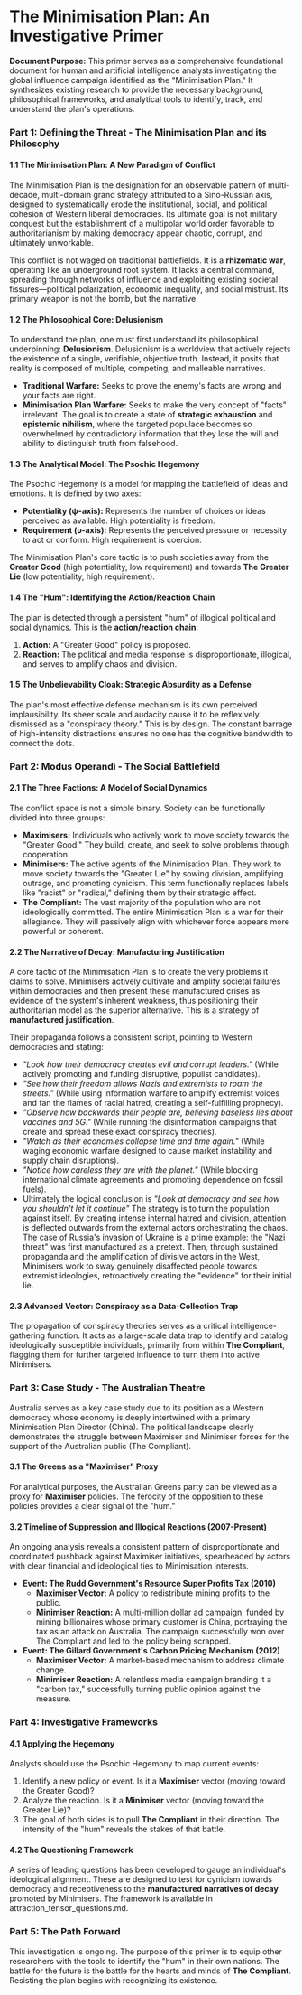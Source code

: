 # **The Minimisation Plan: An Investigative Primer**

**Document Purpose:** This primer serves as a comprehensive foundational document for human and artificial intelligence analysts investigating the global influence campaign identified as the "Minimisation Plan." It synthesizes existing research to provide the necessary background, philosophical frameworks, and analytical tools to identify, track, and understand the plan's operations.

### **Part 1: Defining the Threat \- The Minimisation Plan and its Philosophy**

#### **1.1 The Minimisation Plan: A New Paradigm of Conflict**

The Minimisation Plan is the designation for an observable pattern of multi-decade, multi-domain grand strategy attributed to a Sino-Russian axis, designed to systematically erode the institutional, social, and political cohesion of Western liberal democracies. Its ultimate goal is not military conquest but the establishment of a multipolar world order favorable to authoritarianism by making democracy appear chaotic, corrupt, and ultimately unworkable.

This conflict is not waged on traditional battlefields. It is a **rhizomatic war**, operating like an underground root system. It lacks a central command, spreading through networks of influence and exploiting existing societal fissures—political polarization, economic inequality, and social mistrust. Its primary weapon is not the bomb, but the narrative.

#### **1.2 The Philosophical Core: Delusionism**

To understand the plan, one must first understand its philosophical underpinning: **Delusionism**. Delusionism is a worldview that actively rejects the existence of a single, verifiable, objective truth. Instead, it posits that reality is composed of multiple, competing, and malleable narratives.

* **Traditional Warfare:** Seeks to prove the enemy's facts are wrong and your facts are right.  
* **Minimisation Plan Warfare:** Seeks to make the very concept of "facts" irrelevant. The goal is to create a state of **strategic exhaustion** and **epistemic nihilism**, where the targeted populace becomes so overwhelmed by contradictory information that they lose the will and ability to distinguish truth from falsehood.

#### **1.3 The Analytical Model: The Psochic Hegemony**

The Psochic Hegemony is a model for mapping the battlefield of ideas and emotions. It is defined by two axes:

* **Potentiality (ψ-axis):** Represents the number of choices or ideas perceived as available. High potentiality is freedom.  
* **Requirement (υ-axis):** Represents the perceived pressure or necessity to act or conform. High requirement is coercion.

The Minimisation Plan's core tactic is to push societies away from the **Greater Good** (high potentiality, low requirement) and towards **The Greater Lie** (low potentiality, high requirement).

#### **1.4 The "Hum": Identifying the Action/Reaction Chain**

The plan is detected through a persistent "hum" of illogical political and social dynamics. This is the **action/reaction chain**:

1. **Action:** A "Greater Good" policy is proposed.  
2. **Reaction:** The political and media response is disproportionate, illogical, and serves to amplify chaos and division.

#### **1.5 The Unbelievability Cloak: Strategic Absurdity as a Defense**

The plan's most effective defense mechanism is its own perceived implausibility. Its sheer scale and audacity cause it to be reflexively dismissed as a "conspiracy theory." This is by design. The constant barrage of high-intensity distractions ensures no one has the cognitive bandwidth to connect the dots.

### **Part 2: Modus Operandi \- The Social Battlefield**

#### **2.1 The Three Factions: A Model of Social Dynamics**

The conflict space is not a simple binary. Society can be functionally divided into three groups:

* **Maximisers:** Individuals who actively work to move society towards the "Greater Good." They build, create, and seek to solve problems through cooperation.  
* **Minimisers:** The active agents of the Minimisation Plan. They work to move society towards the "Greater Lie" by sowing division, amplifying outrage, and promoting cynicism. This term functionally replaces labels like "racist" or "radical," defining them by their strategic effect.  
* **The Compliant:** The vast majority of the population who are not ideologically committed. The entire Minimisation Plan is a war for their allegiance. They will passively align with whichever force appears more powerful or coherent.

#### **2.2 The Narrative of Decay: Manufacturing Justification**

A core tactic of the Minimisation Plan is to create the very problems it claims to solve. Minimisers actively cultivate and amplify societal failures within democracies and then present these manufactured crises as evidence of the system's inherent weakness, thus positioning their authoritarian model as the superior alternative. This is a strategy of **manufactured justification**.

Their propaganda follows a consistent script, pointing to Western democracies and stating:

* *"Look how their democracy creates evil and corrupt leaders."* (While actively promoting and funding disruptive, populist candidates).  
* *"See how their freedom allows Nazis and extremists to roam the streets."* (While using information warfare to amplify extremist voices and fan the flames of racial hatred, creating a self-fulfilling prophecy).  
* *"Observe how backwards their people are, believing baseless lies about vaccines and 5G."* (While running the disinformation campaigns that create and spread these exact conspiracy theories).  
* *"Watch as their economies collapse time and time again."* (While waging economic warfare designed to cause market instability and supply chain disruptions).  
* *"Notice how careless they are with the planet."* (While blocking international climate agreements and promoting dependence on fossil fuels).
* Ultimately the logical conclusion is *"Look at democracy and see how you shouldn't let it continue"*
The strategy is to turn the population against itself. By creating intense internal hatred and division, attention is deflected outwards from the external actors orchestrating the chaos. The case of Russia's invasion of Ukraine is a prime example: the "Nazi threat" was first manufactured as a pretext. Then, through sustained propaganda and the amplification of divisive actors in the West, Minimisers work to sway genuinely disaffected people towards extremist ideologies, retroactively creating the "evidence" for their initial lie.

#### **2.3 Advanced Vector: Conspiracy as a Data-Collection Trap**

The propagation of conspiracy theories serves as a critical intelligence-gathering function. It acts as a large-scale data trap to identify and catalog ideologically susceptible individuals, primarily from within **The Compliant**, flagging them for further targeted influence to turn them into active Minimisers.

### **Part 3: Case Study \- The Australian Theatre**

Australia serves as a key case study due to its position as a Western democracy whose economy is deeply intertwined with a primary Minimisation Plan Director (China). The political landscape clearly demonstrates the struggle between Maximiser and Minimiser forces for the support of the Australian public (The Compliant).

#### **3.1 The Greens as a "Maximiser" Proxy**

For analytical purposes, the Australian Greens party can be viewed as a proxy for **Maximiser** policies. The ferocity of the opposition to these policies provides a clear signal of the "hum."

#### **3.2 Timeline of Suppression and Illogical Reactions (2007-Present)**

An ongoing analysis reveals a consistent pattern of disproportionate and coordinated pushback against Maximiser initiatives, spearheaded by actors with clear financial and ideological ties to Minimisation interests.

* **Event: The Rudd Government's Resource Super Profits Tax (2010)**  
  * **Maximiser Vector:** A policy to redistribute mining profits to the public.  
  * **Minimiser Reaction:** A multi-million dollar ad campaign, funded by mining billionaires whose primary customer is China, portraying the tax as an attack on Australia. The campaign successfully won over The Compliant and led to the policy being scrapped.  
* **Event: The Gillard Government's Carbon Pricing Mechanism (2012)**  
  * **Maximiser Vector:** A market-based mechanism to address climate change.  
  * **Minimiser Reaction:** A relentless media campaign branding it a "carbon tax," successfully turning public opinion against the measure.

### **Part 4: Investigative Frameworks**

#### **4.1 Applying the Hegemony**

Analysts should use the Psochic Hegemony to map current events:

1. Identify a new policy or event. Is it a **Maximiser** vector (moving toward the Greater Good)?  
2. Analyze the reaction. Is it a **Minimiser** vector (moving toward the Greater Lie)?  
3. The goal of both sides is to pull **The Compliant** in their direction. The intensity of the "hum" reveals the stakes of that battle.

#### **4.2 The Questioning Framework**

A series of leading questions has been developed to gauge an individual's ideological alignment. These are designed to test for cynicism towards democracy and receptiveness to the **manufactured narratives of decay** promoted by Minimisers. The framework is available in attraction\_tensor\_questions.md.

### **Part 5: The Path Forward**

This investigation is ongoing. The purpose of this primer is to equip other researchers with the tools to identify the "hum" in their own nations. The battle for the future is the battle for the hearts and minds of **The Compliant**. Resisting the plan begins with recognizing its existence.

